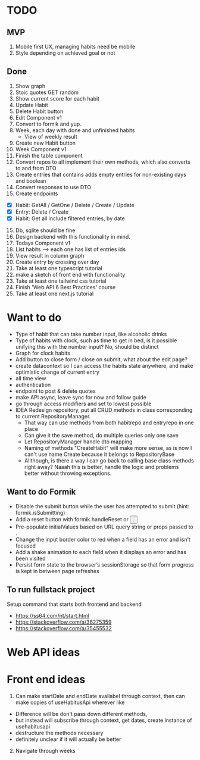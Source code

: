 # TODO

## MVP

1. Mobile first UX, managing habits need be mobile
2. Style depending on achieved goal or not

## Done

1.  Show graph
2.  Stoic quotes GET random
3.  Show current score for each habit
4.  Update Habit
5.  Delete Habit button
6.  Edit Component v1
7.  Convert to formik and yup.
8.  Week, each day with done and unfinished habits
    - View of weekly result
9.  Create new Habit button
10. Week Component v1
11. Finish the table component
12. Convert repos to all implement their own methods, which also converts to and from DTO
13. Create entries that contains adds empty entries for non-existing days and boolean
14. Convert responses to use DTO
15. Create endpoints

- [x] Habit: GetAll / GetOne / Delete / Create / Update
- [x] Entry: Delete / Create
- [x] Habit: Get all include filtered entries, by date

15. Db, sqlite should be fine
16. Design backend with this functionality in mind.
17. Todays Component v1
18. List habits --> each one has list of entries ids
19. View result in column graph
20. Create entry by crossing over day
21. Take at least one typescript tutorial
22. make a sketch of front end with functionality
23. Take at least one tailwind css tutorial
24. Finish 'Web API 6 Best Practices' course
25. Take at least one next.js tutorial

# Want to do

- Type of habit that can take number input, like alcoholic drinks
- Type of habits with clock, such as time to get in bed, is it possible unifying this with the number input? No, should be distinct
- Graph for clock habits
- Add button to close form / close on submit, what about the edit page?
- create datacontext so I can access the habits state anywhere, and make optimistic change of current entry
- all time view
- authentication
- endpoint to post & delete quotes
- make API async, leave sync for now and follow guide
- go through access modifiers and set to lowest possible
- IDEA Redesign repository, put all CRUD methods in class corresponding to current RepositoryManager.
  - That way can use methods from both habitrepo and entryrepo in one place
  - Can give it the save method, do multiple queries only one save
  - Let RepositoryManager handle dto mapping
  - Naming of methods "CreateHabit" will make more sense, as is now I can't use name Create because it belongs to RepositoryBase
  - Allthough, is there a way I can go back to calling base class methods right away? Naaah this is better, handle the logic and problems better without throwing exceptions.

## Want to do Formik

- Disable the submit button while the user has attempted to submit (hint: formik.isSubmitting)
- Add a reset button with formik.handleReset or <button type="reset">.
- Pre-populate initialValues based on URL query string or props passed to <SignupForm>.
- Change the input border color to red when a field has an error and isn’t focused
- Add a shake animation to each field when it displays an error and has been visited
- Persist form state to the browser’s sessionStorage so that form progress is kept in between page refreshes

## To run fullstack project

Setup command that starts both frontend and backend

- https://ss64.com/nt/start.html
- https://stackoverflow.com/a/36275359
- https://stackoverflow.com/a/35455532

# Web API ideas

# Front end ideas

1. Can make startDate and endDate availabel through context, then can make copies of useHabitusApi wherever like

- Difference will be don't pass down different methods,
- but instead will subscribe through context, get dates, create instance of usehabitusapi
- destructure the methods necessary
- definitely unclear if it will actually be better

2. Navigate through weeks
